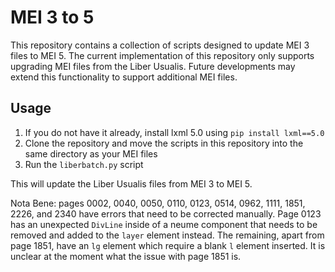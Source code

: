 **MEI 3 to 5**
=====================================

This repository contains a collection of scripts designed to update MEI 3 files to MEI 5. The current implementation of this repository only supports upgrading MEI files from the Liber Usualis. Future developments may extend this functionality to support additional MEI files.

**Usage**
-----

1. If you do not have it already, install lxml 5.0 using `pip install lxml==5.0`
2. Clone the repository and move the scripts in this repository into the same directory as your MEI files
3. Run the `liberbatch.py` script
   
This will update the Liber Usualis files from MEI 3 to MEI 5.

Nota Bene: pages 0002, 0040, 0050, 0110, 0123, 0514, 0962, 1111, 1851, 2226, and 2340 have errors that need to be corrected manually. Page 0123 has an unexpected `DivLine` inside of a neume component that needs to be removed and added to the `layer` element instead. The remaining, apart from page 1851, have an `lg` element which require a blank `l` element inserted. It is unclear at the moment what the issue with page 1851 is.

